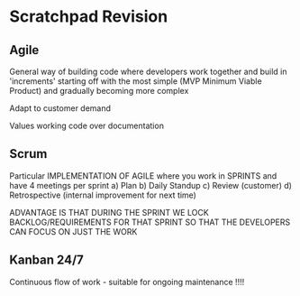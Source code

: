 # Scratchpad Revision

## Agile

General way of building code where developers work together and build in 'increments' starting off with the most simple (MVP Minimum Viable Product) and gradually becoming more complex

Adapt to customer demand

Values working code over documentation



## Scrum

Particular IMPLEMENTATION OF AGILE where you work in SPRINTS and have 4 meetings per sprint a) Plan b) Daily Standup c) Review (customer) d) Retrospective (internal improvement for next time)

ADVANTAGE IS THAT DURING THE SPRINT WE LOCK BACKLOG/REQUIREMENTS FOR THAT SPRINT SO THAT THE DEVELOPERS CAN FOCUS ON JUST THE WORK





## Kanban  24/7

Continuous flow of work - suitable for ongoing maintenance !!!!
